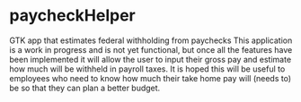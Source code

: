 # paycheckHelper
GTK app that estimates federal withholding from paychecks
This application is a work in progress and is not yet functional, but once all the features have been implemented it will allow the user to input their gross pay and estimate how much will be withheld in payroll taxes. It is hoped this will be useful to employees who need to know how much their take home pay will (needs to) be so that they can plan a better budget.
